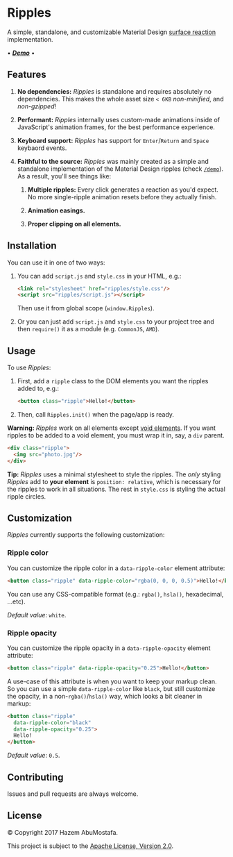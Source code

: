 # Ripples

A simple, standalone, and customizable Material Design [surface reaction](https://material.io/guidelines/motion/material-motion.html) implementation.

&bullet; [***Demo***](https://hazemam.github.io/Ripples/demo) &bullet;



## Features

1.  **No dependencies:** *Ripples* is standalone and requires absolutely no dependencies.
    This makes the whole asset size `< 6KB` *non-minified*, and *non-gzipped*!

2.  **Performant:** *Ripples* internally uses custom-made animations inside of JavaScript's animation frames, for the best performance experience.

3.  **Keyboard support:** *Ripples* has support for `Enter`/`Return` and `Space` keybaord events.

4.  **Faithful to the source:** *Ripples* was mainly created as a simple and standalone implementation of the Material Design ripples (check [`/demo`](https://hazemam.github.io/Ripples/demo)). As a result, you'll see things like:

    1.  **Multiple ripples:** Every click generates a reaction as you'd expect. No more single-ripple animation resets before they actually finish.

    2.  **Animation easings.**

    3.  **Proper clipping on all elements.**



## Installation

You can use it in one of two ways:

1. You can add `script.js` and `style.css` in your HTML, e.g.:

   ````html
   <link rel="stylesheet" href="ripples/style.css"/>
   <script src="ripples/script.js"></script>
   ````

   Then use it from global scope (`window.Ripples`).
   
2. Or you can just add `script.js` and `style.css` to your project tree and then `require()` it as a module (e.g. `CommonJS`, `AMD`).


## Usage

To use *Ripples*:

1. First, add a `ripple` class to the DOM elements you want the ripples added to, e.g.:

   ````html
   <button class="ripple">Hello!</button>
   ````

2. Then, call `Ripples.init()` when the page/app is ready.

**Warning:** *Ripples* work on all elements except [void elements](http://www.w3.org/TR/html5/syntax.html#void-elements). If you want ripples to be added to a void element, you must wrap it in, say, a `div` parent.

````html
<div class="ripple">
  <img src="photo.jpg"/>
</div>
````

**Tip:** *Ripples* uses a minimal stylesheet to style the ripples. The *only* styling *Ripples* add to **your element** is `position: relative`, which is necessary for the ripples to work in all situations. The rest in `style.css` is styling the actual ripple circles.



## Customization

*Ripples* currently supports the following customization:


### Ripple color

You can customize the ripple color in a `data-ripple-color` element attribute:

````html
<button class="ripple" data-ripple-color="rgba(0, 0, 0, 0.5)">Hello!</button>
````

You can use any CSS-compatible format (e.g.: `rgba()`, `hsla()`, hexadecimal, ...etc).

*Default value*: `white`.
    
    
### Ripple opacity

You can customize the ripple opacity in a `data-ripple-opacity` element attribute:
    
````html
<button class="ripple" data-ripple-opacity="0.25">Hello!</button>
````

A use-case of this attribute is when you want to keep your markup clean. So you can use a simple `data-ripple-color` like `black`, but still customize the opacity, in a non-`rgba()`/`hsla()` way, which looks a bit cleaner in markup:

````html
<button class="ripple"
  data-ripple-color="black"
  data-ripple-opacity="0.25">
  Hello!
</button>
````

*Default value*: `0.5`.



## Contributing

Issues and pull requests are always welcome.



## License

&copy; Copyright 2017 Hazem AbuMostafa.

This project is subject to the [Apache License, Version 2.0](http://apache.org/licenses/LICENSE-2.0.html).
